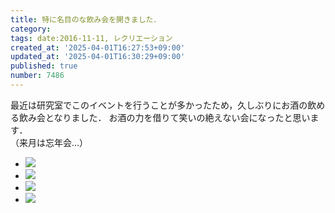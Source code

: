 ```yaml
---
title: 特に名目のな飲み会を開きました．
category:
tags: date:2016-11-11, レクリエーション
created_at: '2025-04-01T16:27:53+09:00'
updated_at: '2025-04-01T16:30:29+09:00'
published: true
number: 7486
---
```


最近は研究室でこのイベントを行うことが多かったため，久しぶりにお酒の飲める飲み会となりました．
お酒の力を借りて笑いの絶えない会になったと思います．  
（来月は忘年会…）

<div class="img-container">
    <ul class="slider">
        <li><a href="/hpg/img/2016/11/DSC00122.jpg" data-lightbox="2016-11-11"><img src="/hpg/img/thumbnail/2016/11/DSC00122.jpg" loading='lazy' /></a></li>
        <li><a href="/hpg/img/2016/11/DSC00111.jpg" data-lightbox="2016-11-11"><img src="/hpg/img/thumbnail/2016/11/DSC00111.jpg" loading='lazy' /></a></li>
        <li><a href="/hpg/img/2016/11/DSC00109.jpg" data-lightbox="2016-11-11"><img src="/hpg/img/thumbnail/2016/11/DSC00109.jpg" loading='lazy' /></a></li>
        <li><a href="/hpg/img/2016/11/DSC00116.jpg" data-lightbox="2016-11-11"><img src="/hpg/img/thumbnail/2016/11/DSC00116.jpg" loading='lazy' /></a></li>
    </ul>
</div>
